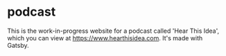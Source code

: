 # podcast
This is the work-in-progress website for a podcast called 'Hear This Idea', which you can view at https://www.hearthisidea.com. It's made with Gatsby.

